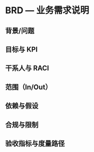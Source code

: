 # BRD — 业务需求说明

## 背景/问题

## 目标与 KPI

## 干系人与 RACI

## 范围（In/Out）

## 依赖与假设

## 合规与限制

## 验收指标与度量路径

